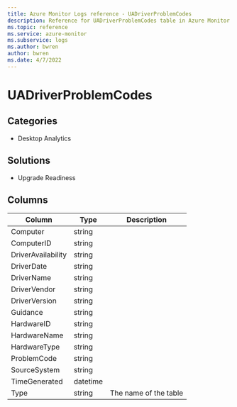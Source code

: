 ```yaml
---
title: Azure Monitor Logs reference - UADriverProblemCodes
description: Reference for UADriverProblemCodes table in Azure Monitor Logs.
ms.topic: reference
ms.service: azure-monitor
ms.subservice: logs
ms.author: bwren
author: bwren
ms.date: 4/7/2022
---
```


# UADriverProblemCodes

 

## Categories

- Desktop Analytics
## Solutions

- Upgrade Readiness




## Columns

| Column | Type | Description |
| --- | --- | --- |
| Computer | string |  |
| ComputerID | string |  |
| DriverAvailability | string |  |
| DriverDate | string |  |
| DriverName | string |  |
| DriverVendor | string |  |
| DriverVersion | string |  |
| Guidance | string |  |
| HardwareID | string |  |
| HardwareName | string |  |
| HardwareType | string |  |
| ProblemCode | string |  |
| SourceSystem | string |  |
| TimeGenerated | datetime |  |
| Type | string | The name of the table |
